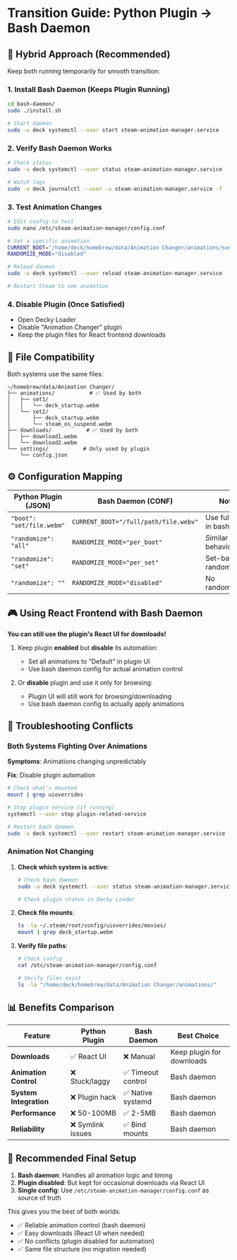 # Transition Guide: Python Plugin → Bash Daemon

## 🔄 Hybrid Approach (Recommended)

Keep both running temporarily for smooth transition:

### 1. Install Bash Daemon (Keeps Plugin Running)
```bash
cd bash-daemon/
sudo ./install.sh

# Start daemon
sudo -u deck systemctl --user start steam-animation-manager.service
```

### 2. Verify Bash Daemon Works
```bash
# Check status
sudo -u deck systemctl --user status steam-animation-manager.service

# Watch logs
sudo -u deck journalctl --user -u steam-animation-manager.service -f
```

### 3. Test Animation Changes
```bash
# Edit config to test
sudo nano /etc/steam-animation-manager/config.conf

# Set a specific animation
CURRENT_BOOT="/home/deck/homebrew/data/Animation Changer/animations/some-set/deck_startup.webm"
RANDOMIZE_MODE="disabled"

# Reload daemon
sudo -u deck systemctl --user reload steam-animation-manager.service

# Restart Steam to see animation
```

### 4. Disable Plugin (Once Satisfied)
- Open Decky Loader
- Disable "Animation Changer" plugin
- Keep the plugin files for React frontend downloads

## 📁 File Compatibility

Both systems use the same files:

```
~/homebrew/data/Animation Changer/
├── animations/           # ✅ Used by both
│   ├── set1/
│   │   └── deck_startup.webm
│   └── set2/
│       ├── deck_startup.webm
│       └── steam_os_suspend.webm
├── downloads/           # ✅ Used by both
│   ├── download1.webm
│   └── download2.webm
└── settings/           # Only used by plugin
    └── config.json
```

## ⚙️ Configuration Mapping

| Python Plugin (JSON) | Bash Daemon (CONF) | Notes |
|----------------------|---------------------|--------|
| `"boot": "set/file.webm"` | `CURRENT_BOOT="/full/path/file.webv"` | Use full paths in bash |
| `"randomize": "all"` | `RANDOMIZE_MODE="per_boot"` | Similar behavior |
| `"randomize": "set"` | `RANDOMIZE_MODE="per_set"` | Set-based randomization |
| `"randomize": ""` | `RANDOMIZE_MODE="disabled"` | No randomization |

## 🎮 Using React Frontend with Bash Daemon

**You can still use the plugin's React UI for downloads!**

1. Keep plugin **enabled** but **disable** its automation:
   - Set all animations to "Default" in plugin UI
   - Use bash daemon config for actual animation control

2. Or **disable** plugin and use it only for browsing:
   - Plugin UI will still work for browsing/downloading
   - Use bash daemon config to actually apply animations

## 🐛 Troubleshooting Conflicts

### Both Systems Fighting Over Animations

**Symptoms**: Animations changing unpredictably

**Fix**: Disable plugin automation
```bash
# Check what's mounted
mount | grep uioverrides

# Stop plugin service (if running)
systemctl --user stop plugin-related-service

# Restart bash daemon
sudo -u deck systemctl --user restart steam-animation-manager.service
```

### Animation Not Changing

1. **Check which system is active**:
   ```bash
   # Check bash daemon
   sudo -u deck systemctl --user status steam-animation-manager.service
   
   # Check plugin status in Decky Loader
   ```

2. **Check file mounts**:
   ```bash
   ls -la ~/.steam/root/config/uioverrides/movies/
   mount | grep deck_startup.webm
   ```

3. **Verify file paths**:
   ```bash
   # Check config
   cat /etc/steam-animation-manager/config.conf
   
   # Verify files exist
   ls -la "/home/deck/homebrew/data/Animation Changer/animations/"
   ```

## 📊 Benefits Comparison

| Feature | Python Plugin | Bash Daemon | Best Choice |
|---------|---------------|-------------|-------------|
| **Downloads** | ✅ React UI | ❌ Manual | Keep plugin for downloads |
| **Animation Control** | ❌ Stuck/laggy | ✅ Timeout control | Bash daemon |
| **System Integration** | ❌ Plugin hack | ✅ Native systemd | Bash daemon |
| **Performance** | ❌ 50-100MB | ✅ 2-5MB | Bash daemon |
| **Reliability** | ❌ Symlink issues | ✅ Bind mounts | Bash daemon |

## 🎯 Recommended Final Setup

1. **Bash daemon**: Handles all animation logic and timing
2. **Plugin disabled**: But kept for occasional downloads via React UI
3. **Single config**: Use `/etc/steam-animation-manager/config.conf` as source of truth

This gives you the best of both worlds:
- ✅ Reliable animation control (bash daemon)
- ✅ Easy downloads (React UI when needed)
- ✅ No conflicts (plugin disabled for automation)
- ✅ Same file structure (no migration needed)